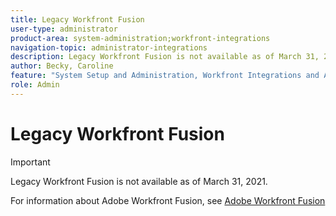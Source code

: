 ```yaml
---
title: Legacy Workfront Fusion
user-type: administrator
product-area: system-administration;workfront-integrations
navigation-topic: administrator-integrations
description: Legacy Workfront Fusion is not available as of March 31, 2021.
author: Becky, Caroline
feature: "System Setup and Administration, Workfront Integrations and Apps"
role: Admin
---
```


# Legacy Workfront Fusion

>[!IMPORTANT]
>
>Legacy Workfront Fusion is not available as of March 31, 2021.
>
>For information about Adobe Workfront Fusion, see [Adobe Workfront Fusion](../../workfront-fusion/workfront-fusion-2.md)

<!--
<div data-mc-conditions="QuicksilverOrClassic.Draft mode">
<p>The Legacy Workfront Fusion integration platform enables you to connect Workfront to multiple third-party applications. For example, you can create a new project in Workfront once your marketing budget is approved in another application.</p>
<p>For information about the 2020 version of this product, Workfront Fusion, see the <a href="https://www.workfront.com/products/fusion/">Workfront Fusion product page</a>.</p>
<h2>About Legacy Workfront Fusion</h2>
<p>Designer is the core tool for building connections in Legacy Workfront Fusion, and contains a few basic elements. Every connector you build within Designer contains the following elements:</p>
<ul>
<li> <p><strong>FLO:</strong> Integrations in Legacy Workfront Fusion are built using FLOs. A FLO is a process with a series of steps that is kicked off by a singular event (for example, a record is added or updated or a period of time has elapsed).</p> </li>
<li><strong>Card:</strong> A unit of functionality, either an Action or Event. Each step in a FLO is called a card.&nbsp;An Event card triggers a series of Actions that manipulate data or connect Legacy Workfront Fusion to your desired application.</li>
<li><strong>Input Field:</strong> A field that accepts a value of a certain type that is user-defined.</li>
<li><strong>Output Field:</strong> A field that contains a value that is defined at the runtime of the FLO.&nbsp;Each card accepts data as an input&nbsp;and returns new data as an output.</li>
</ul>
<p>Legacy Workfront Fusion offers a library of prebuilt cloud applications that allow you to activate a FLO when events occur inside a selected cloud application. Legacy Workfront Fusion has over 150 available connectors.</p>
<p>Each Legacy Workfront Fusion package contains a certain number of tables per connector and days of Execution History.</p>
<ul>
<li><strong>Table:</strong> Used to store data across different FLOs with no external services or additional credentials required. Tables allow for efficient integration lookups or other processing needs.</li>
<li><strong>Execution History (FLO History):</strong> The record of every aspect of data in every FLO. It is commonly used for troubleshooting issues with individual FLOs.</li>
</ul> <note type="note">
When you create a FLO that contains a Workfront custom field, you need to make sure that the option
<strong>Display field change in update feeds</strong> is selected in the field's settings. For more information, see the section
<a href="../../administration-and-setup/customize-workfront/create-manage-custom-forms/create-or-edit-a-custom-form.md#create" class="MCXref xref" xrefformat="{para}">Create or edit a custom form</a> in the article
<a href="../../administration-and-setup/customize-workfront/create-manage-custom-forms/create-or-edit-a-custom-form.md" class="MCXref xref" xrefformat="{para}">Create or edit a custom form</a>.
</note>
<h2>Connect applications with Legacy Workfront Fusion</h2>
<p>For detailed information about each connector and how to configure it, see the <a href="https://learn.fusion.workfront.com/connector-reference/">Legacy Workfront Fusion Help Center</a>.</p> <note type="note">
If a connection fails when you create it, delete it and create a new one instead of trying to reauthorize it.
</note>
</div>
-->

